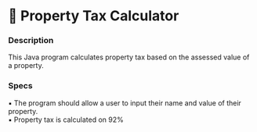 # 🏡 Property Tax Calculator
### Description
This Java program calculates property tax based on the assessed value of a property.<br/>


### Specs
▪ The program should allow a user to input their name and value of their property.<br/>
▪ Property tax is calculated on 92%
